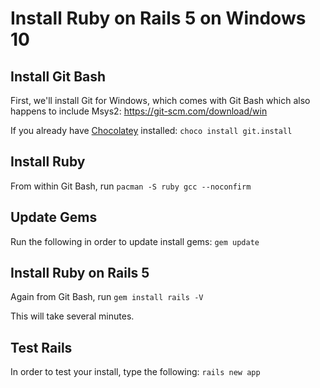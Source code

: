 # Install Ruby on Rails 5 on Windows 10

## Install Git Bash

First, we'll install Git for Windows, which comes with Git Bash which also happens to include Msys2: https://git-scm.com/download/win

If you already have [Chocolatey](https://chocolatey.org/install) installed: `choco install git.install`

## Install Ruby

From within Git Bash, run `pacman -S ruby gcc --noconfirm`

## Update Gems

Run the following in order to update install gems: `gem update`

## Install Ruby on Rails 5

Again from Git Bash, run `gem install rails -V`

This will take several minutes.

## Test Rails

In order to test your install, type the following: `rails new app`
